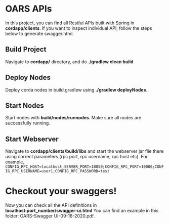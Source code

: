 # OARS APIs

In this project, you can find all Restful APIs built with Spring in **cordapp/clients**. If you want to inspect individual API, follow the steps below to generate swagger.html.

## Build Project

Navigate to **cordapp/** directory, and do **./gradlew clean build**

## Deploy Nodes 

Deploy corda nodes in build.gradlew using **./gradlew deployNodes**.

## Start Nodes

Start nodes with **build/nodes/runnodes**. Make sure all nodes are successfully running.

## Start Webserver

Navigate to **cordapp/clients/build/libs** and start the webserver jar file there using correct parameters (rpc port, rpc username, rpc host etc). For example, ``CONFIG_RPC_HOST=localhost;SERVER_PORT=10050;CONFIG_RPC_PORT=10006;CONFIG_RPC_USERNAME=user1;CONFIG_RPC_PASSWORD=test``

# Checkout your swaggers!

Now you can check all the API definitions in **localhost:port_number/swagger-ui.html** You can find an example in this folder: OARS-Swagger UI-09-18-2020.pdf.